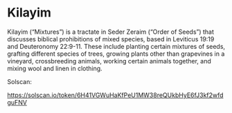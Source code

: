 # Kilayim
Kilayim (“Mixtures”) is a tractate in Seder Zeraim (“Order of Seeds”) that discusses biblical prohibitions of mixed species, based in Leviticus 19:19 and Deuteronomy 22:9-11. These include planting certain mixtures of seeds, grafting different species of trees, growing plants other than grapevines in a vineyard, crossbreeding animals, working certain animals together, and mixing wool and linen in clothing.

Solscan:

https://solscan.io/token/6H41VGWuHaKfPeU1MW38reQUkbHyE6fJ3kf2wfdguFNV
